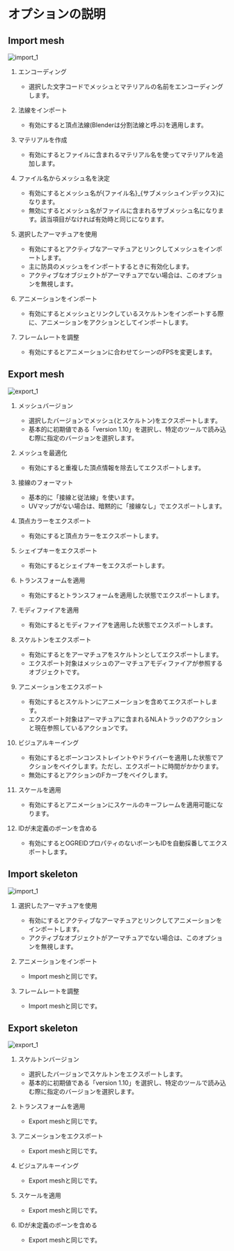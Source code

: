 # オプションの説明

## Import mesh
![import_1](image/option_import_mesh-ja.png)

1. エンコーディング
    - 選択した文字コードでメッシュとマテリアルの名前をエンコーディングします。

1. 法線をインポート
    - 有効にすると頂点法線(Blenderは分割法線と呼ぶ)を適用します。

1. マテリアルを作成
    - 有効にするとファイルに含まれるマテリアル名を使ってマテリアルを追加します。

1. ファイル名からメッシュ名を決定
    - 有効にするとメッシュ名が{ファイル名}_{サブメッシュインデックス}になります。
    - 無効にするとメッシュ名がファイルに含まれるサブメッシュ名になります。該当項目がなければ有効時と同じになります。

1. 選択したアーマチュアを使用
    - 有効にするとアクティブなアーマチュアとリンクしてメッシュをインポートします。
    - 主に防具のメッシュをインポートするときに有効化します。
    - アクティブなオブジェクトがアーマチュアでない場合は、このオプションを無視します。

1. アニメーションをインポート
    - 有効にするとメッシュとリンクしているスケルトンをインポートする際に、アニメーションをアクションとしてインポートします。

1. フレームレートを調整
    - 有効にするとアニメーションに合わせてシーンのFPSを変更します。


## Export mesh
![export_1](image/option_export_mesh-ja.png)

1. メッシュバージョン
    - 選択したバージョンでメッシュ(とスケルトン)をエクスポートします。
    - 基本的に初期値である「version 1.10」を選択し、特定のツールで読み込む際に指定のバージョンを選択します。

1. メッシュを最適化
    - 有効にすると重複した頂点情報を除去してエクスポートします。

1. 接線のフォーマット
    - 基本的に「接線と従法線」を使います。
    - UVマップがない場合は、暗黙的に「接線なし」でエクスポートします。

1. 頂点カラーをエクスポート
    - 有効にすると頂点カラーをエクスポートします。

1. シェイプキーをエクスポート
    - 有効にするとシェイプキーをエクスポートします。

1. トランスフォームを適用
    - 有効にするとトランスフォームを適用した状態でエクスポートします。

1. モディファイアを適用
    - 有効にするとモディファイアを適用した状態でエクスポートします。

1. スケルトンをエクスポート
    - 有効にするとをアーマチュアをスケルトンとしてエクスポートします。
    - エクスポート対象はメッシュのアーマチュアモディファイアが参照するオブジェクトです。

1. アニメーションをエクスポート
    - 有効にするとスケルトンにアニメーションを含めてエクスポートします。
    - エクスポート対象はアーマチュアに含まれるNLAトラックのアクションと現在参照しているアクションです。

1. ビジュアルキーイング
    - 有効にするとボーンコンストレイントやドライバーを適用した状態でアクションをベイクします。ただし、エクスポートに時間がかかります。
    - 無効にするとアクションのFカーブをベイクします。

1. スケールを適用
    - 有効にするとアニメーションにスケールのキーフレームを適用可能になります。

1. IDが未定義のボーンを含める
    - 有効にするとOGREIDプロパティのないボーンもIDを自動採番してエクスポートします。


## Import skeleton
![import_1](image/option_import_skeleton-ja.png)

1. 選択したアーマチュアを使用
    - 有効にするとアクティブなアーマチュアとリンクしてアニメーションをインポートします。
    - アクティブなオブジェクトがアーマチュアでない場合は、このオプションを無視します。

1. アニメーションをインポート
    - Import meshと同じです。

1. フレームレートを調整
    - Import meshと同じです。


## Export skeleton
![export_1](image/option_export_skeleton-ja.png)

1. スケルトンバージョン
    - 選択したバージョンでスケルトンをエクスポートします。
    - 基本的に初期値である「version 1.10」を選択し、特定のツールで読み込む際に指定のバージョンを選択します。

1. トランスフォームを適用
    - Export meshと同じです。

1. アニメーションをエクスポート
    - Export meshと同じです。

1. ビジュアルキーイング
    - Export meshと同じです。

1. スケールを適用
    - Export meshと同じです。

1. IDが未定義のボーンを含める
    - Export meshと同じです。
